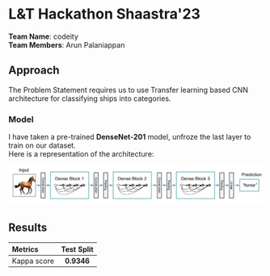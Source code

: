 # L&amp;T Hackathon Shaastra'23

**Team Name**: codeity <br>
**Team Members**: Arun Palaniappan <br>

## Approach

The Problem Statement requires us to use Transfer learning based CNN architecture for classifying ships into categories.

### Model

I have taken a pre-trained **DenseNet-201** model, unfroze the last layer to train on our dataset.  
Here is a representation of the architecture:

![pipeline](./assets/dense.png)

## Results

| Metrics | Test Split |
| :----- | :-----: |
| Kappa score |**0.9346** |
